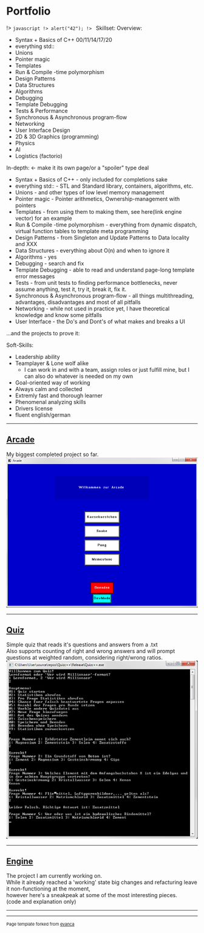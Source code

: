 # Portfolio

!> ```javascript
!> alert("42");
!> ```
Skillset:
Overview:
- Syntax + Basics of C++ 00/11/14/17/20
- everything std::
- Unions
- Pointer magic
- Templates
- Run & Compile -time polymorphism
- Design Patterns
- Data Structures
- Algorithms
- Debugging
- Template Debugging
- Tests & Performance
- Synchronous & Asynchronous program-flow
- Networking
- User Interface Design
- 2D & 3D Graphics (programming)
- Physics
- AI
- Logistics (factorio)

In-depth: <- make it its own page/or a "spoiler" type deal
- Syntax + Basics of C++ - only included for completions sake
- everything std:: - STL and Standard library, containers, algorithms, etc.
- Unions - and other types of low level memory management
- Pointer magic - Pointer arithmetics, Ownership-management with pointers
- Templates - from using them to making them, see here(link engine vector) for an example
- Run & Compile -time polymorphism - everything from dynamic dispatch, virtual function tables to template meta programming
- Design Patterns - from Singleton and Update Patterns to Data locality and XXX
- Data Structures - everything about O(n) and when to ignore it
- Algorithms - yes
- Debugging - search and fix
- Template Debugging - able to read and understand page-long template error messages
- Tests - from unit tests to finding performance bottlenecks, never assume anything, test it, try it, break it, fix it.
- Synchronous & Asynchronous program-flow - all things multithreading, advantages, disadvantages and most of all pitfalls
- Networking - while not used in practice yet, I have theoretical knowledge and know some pitfalls
- User Interface - the Do's and Dont's of what makes and breaks a UI

...and the projects to prove it:

Soft-Skills:
- Leadership ability
- Teamplayer & Lone wolf alike
	- I can work in and with a team, assign roles or just fulfill mine, but I can also do whatever is needed on my own
- Goal-oriented way of working
- Always calm and collected
- Extremly fast and thorough learner
- Phenomenal analyzing skills
- Drivers license
- fluent english/german

---

## [Arcade](/pages/arcade_page)
My biggest completed project so far.<br/>
<img src="images/ArcadeMainMenu.png?raw=true"/><br/>

---

## [Quiz](/pages/quiz_page)
Simple quiz that reads it's questions and answers from a .txt<br/>
Also supports counting of right and wrong answers and will prompt questions at weighted random, considering right/wrong ratios.<br/>
<img src="images/quiz.png?raw=true"/><br/>

---

## [Engine](/pages/engine_page)
The project I am currently working on.<br/>
While it already reached a 'working' state big changes and refacturing leave it non-functioning at the moment,<br/>
however here's a sneakpeak at some of the most interesting pieces.<br/>
(code and explanation only)<br/>




<!--[Project 1 Title](/sample_page)
<img src="images/dummy_thumbnail.jpg?raw=true"/>-->

<!------->
<!--[Project 2 Title](/pdf/sample_presentation.pdf)
<img src="images/dummy_thumbnail.jpg?raw=true"/> -->

<!------->
<!--[Arcade](https://github.com/Conqueror933/Arcade)-->
<!--- [Project 1 Title](http://example.com/)-->
<!--- [Project 2 Title](http://example.com/)-->
<!--- [Project 3 Title](http://example.com/)-->
<!--- [Project 4 Title](http://example.com/)-->
<!--- [Project 5 Title](http://example.com/)-->

---




---
<p style="font-size:11px">Page template forked from <a href="https://github.com/evanca/quick-portfolio">evanca</a></p>
<!-- Remove above link if you don't want to attibute -->

